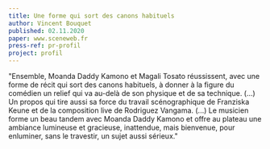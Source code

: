 ```yaml
---
title: Une forme qui sort des canons habituels
author: Vincent Bouquet
published: 02.11.2020
paper: www.sceneweb.fr
press-ref: pr-profil
project: profil
---
```


"Ensemble, Moanda Daddy Kamono et Magali Tosato réussissent, avec une forme de récit qui sort des canons habituels, à donner à la figure du comédien un relief qui va au-delà de son physique et de sa technique. (...) Un propos qui tire aussi sa force du travail scénographique de Franziska Keune et de la composition live de Rodriguez Vangama. (...) Le musicien forme un beau tandem avec Moanda Daddy Kamono et offre au plateau une ambiance lumineuse et gracieuse, inattendue, mais bienvenue, pour enluminer, sans le travestir, un sujet aussi sérieux."
